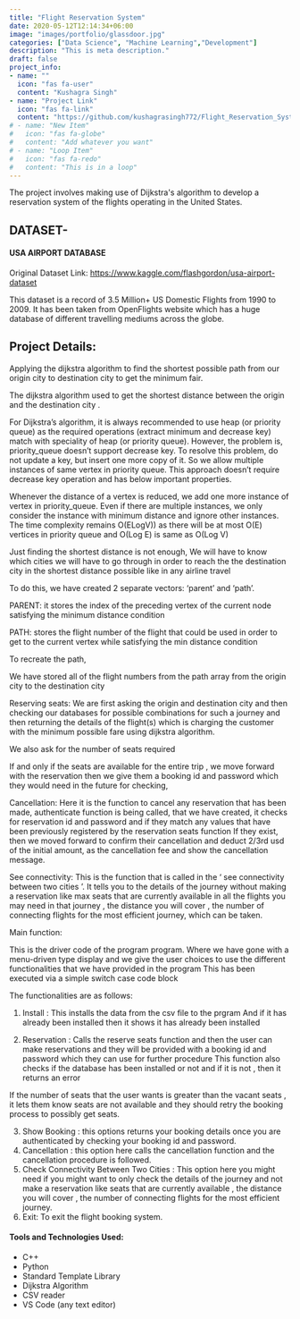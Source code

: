 ```yaml
---
title: "Flight Reservation System"
date: 2020-05-12T12:14:34+06:00
image: "images/portfolio/glassdoor.jpg"
categories: ["Data Science", "Machine Learning","Development"]
description: "This is meta description."
draft: false
project_info:
- name: ""
  icon: "fas fa-user"
  content: "Kushagra Singh"
- name: "Project Link"
  icon: "fas fa-link"
  content: "https://github.com/kushagrasingh772/Flight_Reservation_System"
# - name: "New Item"
#   icon: "fas fa-globe"
#   content: "Add whatever you want"
# - name: "Loop Item"
#   icon: "fas fa-redo"
#   content: "This is in a loop"
---
```


The project involves making use of Dijkstra's algorithm to develop a reservation system of the flights operating in the United States.

## DATASET-
#### USA AIRPORT DATABASE

Original Dataset Link: https://www.kaggle.com/flashgordon/usa-airport-dataset

This dataset is a record of 3.5 Million+ US Domestic Flights from 1990 to 2009. It has been taken from OpenFlights website which has a huge database of different travelling mediums across the globe.

## Project Details:

Applying the dijkstra algorithm to find the shortest possible path from our origin city to destination city to get the minimum fair.

The dijkstra algorithm used to get the shortest distance between the origin and the destination city .

For Dijkstra’s algorithm, it is always recommended to use heap (or priority queue) as the required operations (extract minimum and decrease key) match with speciality of heap (or priority queue). However, the problem is, priority_queue doesn’t support decrease key. To resolve this problem, do not update a key, but insert one more copy of it. So we allow multiple instances of same vertex in priority queue. This approach doesn’t require decrease key operation and has below important properties.

Whenever the distance of a vertex is reduced, we add one more instance of vertex in priority_queue. Even if there are multiple instances, we only consider the instance with minimum distance and ignore other instances. The time complexity remains O(ELogV)) as there will be at most O(E) vertices in priority queue and O(Log E) is same as O(Log V)

Just finding the shortest distance is not enough, We will have to know which cities we will have to go through in order to reach the the destination city in the shortest distance possible like in any airline travel

To do this, we have created 2 separate vectors: ‘parent’ and ‘path’.

PARENT: it stores the index of the preceding vertex of the current node satisfying the minimum distance condition

PATH: stores the flight number of the flight that could be used in order to get to the current vertex while satisfying the min distance condition

To recreate the path,

We have stored all of the flight numbers from the path array from the origin city to the destination city

Reserving seats:
We are first asking the origin and destination city and then checking our databases for possible combinations for such a journey and then returning the details of the flight(s) which is charging the customer with the minimum possible fare using dijkstra algorithm.

We also ask for the number of seats required

If and only if the seats are available for the entire trip , we move forward with the reservation then we give them a booking id and password which they would need in the future for checking,

Cancellation:
Here it is the function to cancel any reservation that has been made, authenticate function is being called, that we have created, it checks for reservation id and password and if they match any values that have been previously registered by the reservation seats function If they exist, then we moved forward to confirm their cancellation and deduct 2/3rd usd of the initial amount, as the cancellation fee and show the cancellation message.

See connectivity:
This is the function that is called in the ‘ see connectivity between two cities ’. It tells you to the details of the journey without making a reservation like max seats that are currently available in all the flights you may need in that journey , the distance you will cover , the number of connecting flights for the most efficient journey, which can be taken.

Main function:

This is the driver code of the program program. Where we have gone with a menu-driven type display and we give the user choices to use the different functionalities that we have provided in the program This has been executed via a simple switch case code block

The functionalities are as follows:

1. Install : This installs the data from the csv file to the prgram
And if it has already been installed then it shows it has already been installed

2. Reservation : Calls the reserve seats function and then the user can make reservations and they will be provided with a booking id and password which they can use for further procedure
This function also checks if the database has been installed or not and if it is not , then it returns an error

If the number of seats that the user wants is greater than the vacant seats , it lets them know seats are not available and they should retry the booking process to possibly get seats.

3. Show Booking : this options returns your booking details once you are authenticated by checking your booking id and password.
4. Cancellation : this option here calls the cancellation function and the cancellation procedure is followed.
5. Check Connectivity Between Two Cities : This option here you might need if you might want to only check the details of the journey and not make a reservation like seats that are currently available , the distance you will cover , the number of connecting flights for the most efficient journey.
6. Exit: To exit the flight booking system.

#### Tools and Technologies Used:

- C++
- Python
- Standard Template Library
- Dijkstra Algorithm
- CSV reader
- VS Code (any text editor)

